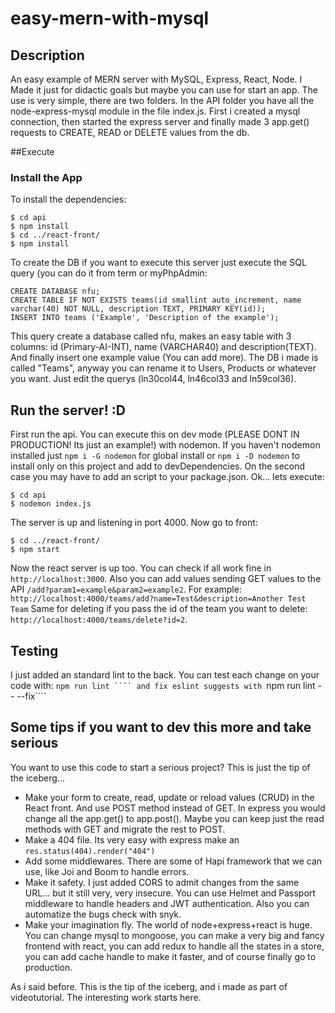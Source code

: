 # easy-mern-with-mysql
## Description
An easy example of MERN server with MySQL, Express, React, Node. 
I Made it just for didactic goals but maybe you can use for start an app.
The use is very simple, there are two folders. 
In the API folder you have all the node-express-mysql module in the file index.js.
First i created a mysql connection, then started the express server and finally made 3 app.get() requests to CREATE, READ or DELETE values from the db.

##Execute
### Install the App
To install the dependencies:
```
$ cd api
$ npm install
$ cd ../react-front/
$ npm install
```
To create the DB if you want to execute this server just execute the SQL query (you can do it from term or myPhpAdmin:
```
CREATE DATABASE nfu;
CREATE TABLE IF NOT EXISTS teams(id smallint auto_increment, name varchar(40) NOT NULL, description TEXT, PRIMARY KEY(id));
INSERT INTO teams ('Example', 'Description of the example');
```
This query create a database called nfu, makes an easy table with 3 columns: id (Primary-AI-INT), name (VARCHAR40) and description(TEXT). And finally insert one example value (You can add more).
The DB i made is called "Teams", anyway you can rename it to Users, Products or whatever you want. Just edit the querys (ln30col44, ln46col33 and ln59col36).

## Run the server! :D
First run the api. You can execute this on dev mode (PLEASE DONT IN PRODUCTION! Its just an example!) with nodemon. If you haven't nodemon installed just `npm i -G nodemon` for global install or `npm i -D nodemon` to install only on this project and add to devDependencies.
On the second case you may have to add an script to your package.json.
Ok... lets execute:
```
$ cd api
$ nodemon index.js
```
The server is up and listening in port 4000. Now go to front:
```
$ cd ../react-front/
$ npm start
```
Now the react server is up too. You can check if all work fine in `http://localhost:3000`. 
Also you can add values sending GET values to the API `/add?param1=example&param2=example2`. For example: `http://localhost:4000/teams/add?name=Test&description=Another Test Team`
Same for deleting if you pass the id of the team you want to delete: `http://localhost:4000/teams/delete?id=2`.

## Testing
I just added an standard lint to the back. You can test each change on your code with:
```npm run lint ````
and fix eslint suggests with
```npm run lint -- --fix````

## Some tips if you want to dev this more and take serious
You want to use this code to start a serious project? This is just the tip of the iceberg... 
- Make your form to create, read, update or reload values (CRUD) in the React front. And use POST method instead of GET.  In express you would change all the app.get() to app.post(). Maybe you can keep just the read methods with GET and migrate the rest to POST.
- Make a 404 file. Its very easy with express make an `res.status(404).render("404")`
- Add some middlewares. There are some of Hapi framework that we can use, like Joi and Boom to handle errors.
- Make it safety. I just added CORS to admit changes from the same URL... but it still very, very insecure. You can use Helmet and Passport middleware to handle headers and JWT authentication. Also you can automatize the bugs check with snyk.
- Make your imagination fly. The world of node+express+react is huge. You can change mysql to mongoose, you can make a very big and fancy frontend with react, you can add redux to handle all the states in a store, you can add cache handle to make it faster, and of course finally go to production.

As i said before. This is the tip of the iceberg, and i made as part of videotutorial. The interesting work starts here.
